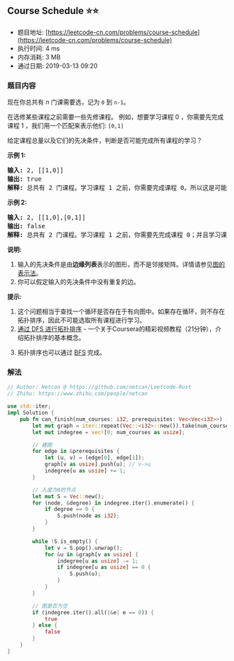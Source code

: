 ## Course Schedule :star::star:
- 题目地址: [https://leetcode-cn.com/problems/course-schedule](https://leetcode-cn.com/problems/course-schedule)
- 执行时间: 4 ms 
- 内存消耗: 3 MB
- 通过日期: 2019-03-13 09:20

### 题目内容
<p>现在你总共有 <em>n</em> 门课需要选，记为 <code>0</code> 到 <code>n-1</code>。</p>

<p>在选修某些课程之前需要一些先修课程。 例如，想要学习课程 0 ，你需要先完成课程 1 ，我们用一个匹配来表示他们: <code>[0,1]</code></p>

<p>给定课程总量以及它们的先决条件，判断是否可能完成所有课程的学习？</p>

<p><strong>示例 1:</strong></p>

<pre><strong>输入:</strong> 2, [[1,0]] 
<strong>输出: </strong>true
<strong>解释:</strong> 总共有 2 门课程。学习课程 1 之前，你需要完成课程 0。所以这是可能的。</pre>

<p><strong>示例 2:</strong></p>

<pre><strong>输入:</strong> 2, [[1,0],[0,1]]
<strong>输出: </strong>false
<strong>解释:</strong> 总共有 2 门课程。学习课程 1 之前，你需要先完成​课程 0；并且学习课程 0 之前，你还应先完成课程 1。这是不可能的。</pre>

<p><strong>说明:</strong></p>

<ol>
	<li>输入的先决条件是由<strong>边缘列表</strong>表示的图形，而不是邻接矩阵。详情请参见<a href="http://blog.csdn.net/woaidapaopao/article/details/51732947" target="_blank">图的表示法</a>。</li>
	<li>你可以假定输入的先决条件中没有重复的边。</li>
</ol>

<p><strong>提示:</strong></p>

<ol>
	<li>这个问题相当于查找一个循环是否存在于有向图中。如果存在循环，则不存在拓扑排序，因此不可能选取所有课程进行学习。</li>
	<li><a href="https://www.coursera.org/specializations/algorithms" target="_blank">通过 DFS 进行拓扑排序</a> - 一个关于Coursera的精彩视频教程（21分钟），介绍拓扑排序的基本概念。</li>
	<li>
	<p>拓扑排序也可以通过 <a href="https://baike.baidu.com/item/%E5%AE%BD%E5%BA%A6%E4%BC%98%E5%85%88%E6%90%9C%E7%B4%A2/5224802?fr=aladdin&fromid=2148012&fromtitle=%E5%B9%BF%E5%BA%A6%E4%BC%98%E5%85%88%E6%90%9C%E7%B4%A2" target="_blank">BFS</a> 完成。</p>
	</li>
</ol>


### 解法
```rust
// Author: Netcan @ https://github.com/netcan/Leetcode-Rust
// Zhihu: https://www.zhihu.com/people/netcan

use std::iter;
impl Solution {
    pub fn can_finish(num_courses: i32, prerequisites: Vec<Vec<i32>>) -> bool {
        let mut graph = iter::repeat(Vec::<i32>::new()).take(num_courses as usize).collect::<Vec<Vec<i32>>>();
        let mut indegree = vec![0; num_courses as usize];

        // 建图
        for edge in &prerequisites {
            let (u, v) = (edge[0], edge[1]);
            graph[v as usize].push(u); // v->u
            indegree[u as usize] += 1;
        }

        // 入度为0的节点
        let mut S = Vec::new();
        for (node, &degree) in indegree.iter().enumerate() {
            if degree == 0 {
                S.push(node as i32);
            }
        }

        while !S.is_empty() {
            let v = S.pop().unwrap();
            for &u in &graph[v as usize] {
                indegree[u as usize] -= 1;
                if indegree[u as usize] == 0 {
                    S.push(u);
                }
            }
        }

        // 图是否为空
        if (indegree.iter().all(|&e| e == 0)) {
            true
        } else {
            false
        }
    }
}


```
